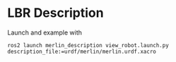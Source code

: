 # LBR Description
Launch and example with

```shell
ros2 launch merlin_description view_robot.launch.py description_file:=urdf/merlin/merlin.urdf.xacro
```
